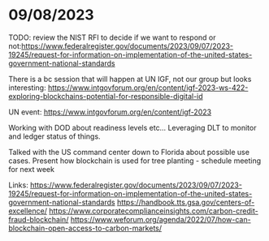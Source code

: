 # 09/08/2023

TODO: review the NIST RFI to decide if we want to respond or not:https://www.federalregister.gov/documents/2023/09/07/2023-19245/request-for-information-on-implementation-of-the-united-states-government-national-standards

There is a bc session that will happen at UN IGF, not our group but looks interesting: https://www.intgovforum.org/en/content/igf-2023-ws-422-exploring-blockchains-potential-for-responsible-digital-id

UN event: https://www.intgovforum.org/en/content/igf-2023

Working with DOD about readiness levels etc… Leveraging DLT to monitor and ledger status of things.

Talked with the US command center down to Florida about possible use cases. Present how blockchain is used for tree planting - schedule meeting for next week

Links:
https://www.federalregister.gov/documents/2023/09/07/2023-19245/request-for-information-on-implementation-of-the-united-states-government-national-standards
https://handbook.tts.gsa.gov/centers-of-excellence/
https://www.corporatecomplianceinsights.com/carbon-credit-fraud-blockchain/
https://www.weforum.org/agenda/2022/07/how-can-blockchain-open-access-to-carbon-markets/
